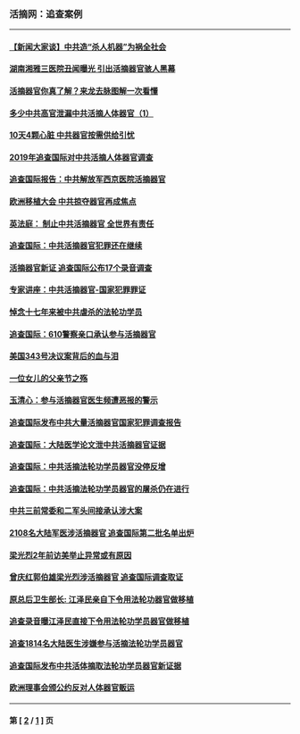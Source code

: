 ### 活摘网：追查案例
---
#### [【新闻大家谈】中共造“杀人机器”为祸全社会](../../pages/nf5880/n14056645.md?10140430) 
#### [湖南湘雅三医院丑闻曝光 引出活摘器官骇人黑幕](../../pages/nf5880/n14051847.md?10140430) 
#### [活摘器官你真了解？来龙去脉图解一次看懂](../../pages/nf5880/n13013820.md?10140430) 
#### [多少中共高官泄漏中共活摘人体器官（1）](../../pages/nf5880/n12671234.md?10140430) 
#### [10天4颗心脏 中共器官按需供给引忧](../../pages/nf5880/n12326366.md?10140430) 
#### [2019年追查国际对中共活摘人体器官调查](../../pages/nf5880/n11917733.md?10140430) 
#### [追查国际报告：中共解放军西京医院活摘器官](../../pages/nf5880/n11838359.md?10140430) 
#### [欧洲移植大会 中共掠夺器官再成焦点](../../pages/nf5880/n11538883.md?10140430) 
#### [英法庭： 制止中共活摘器官 全世界有责任](../../pages/nf5880/n11330691.md?10140430) 
#### [追查国际：中共活摘器官犯罪还在继续](../../pages/nf5880/n11218301.md?10140430) 
#### [活摘器官新证 追查国际公布17个录音调查](../../pages/nf5880/n10897744.md?10140430) 
#### [专家讲座：中共活摘器官-国家犯罪罪证](../../pages/nf5880/n8828153.md?10140430) 
#### [悼念十七年来被中共虐杀的法轮功学员](../../pages/nf5880/n8124823.md?10140430) 
#### [追查国际：610警察亲口承认参与活摘器官](../../pages/nf5880/n8109067.md?10140430) 
#### [美国343号决议案背后的血与泪](../../pages/nf5880/n8020684.md?10140430) 
#### [一位女儿的父亲节之殇](../../pages/nf5880/n8014122.md?10140430) 
#### [玉清心：参与活摘器官医生频遭恶报的警示](../../pages/nf5880/n4637546.md?10140430) 
#### [追查国际发布中共大量活摘器官国家犯罪调查报告](../../pages/nf5880/n4613428.md?10140430) 
#### [追查国际：大陆医学论文泄中共活摘器官证据](../../pages/nf5880/n4608794.md?10140430) 
#### [追查国际：中共活摘法轮功学员器官没停反增](../../pages/nf5880/n4584075.md?10140430) 
#### [追查国际：中共活摘法轮功学员器官的屠杀仍在进行](../../pages/nf5880/n4299154.md?10140430) 
#### [中共三前常委和二军头间接承认涉大案](../../pages/nf5880/n4286244.md?10140430) 
#### [2108名大陆军医涉活摘器官 追查国际第二批名单出炉](../../pages/nf5880/n4284769.md?10140430) 
#### [梁光烈2年前访美举止异常或有原因](../../pages/nf5880/n4279686.md?10140430) 
#### [曾庆红郭伯雄梁光烈涉活摘器官 追查国际调查取证](../../pages/nf5880/n4278462.md?10140430) 
#### [原总后卫生部长: 江泽民亲自下令用法轮功器官做移植](../../pages/nf5880/n4263864.md?10140430) 
#### [追查录音曝江泽民直接下令用法轮功学员器官做移植](../../pages/nf5880/n4261268.md?10140430) 
#### [追查1814名大陆医生涉嫌参与活摘法轮功学员器官](../../pages/nf5880/n4259055.md?10140430) 
#### [追查国际发布中共活体摘取法轮功学员器官新证据](../../pages/nf5880/n4258255.md?10140430) 
#### [欧洲理事会颁公约反对人体器官贩运](../../pages/nf5880/n4206955.md?10140430) 

---
#### 第 [ [2](./2.md?10140430) / [1](./1.md?10140430) ] 页
